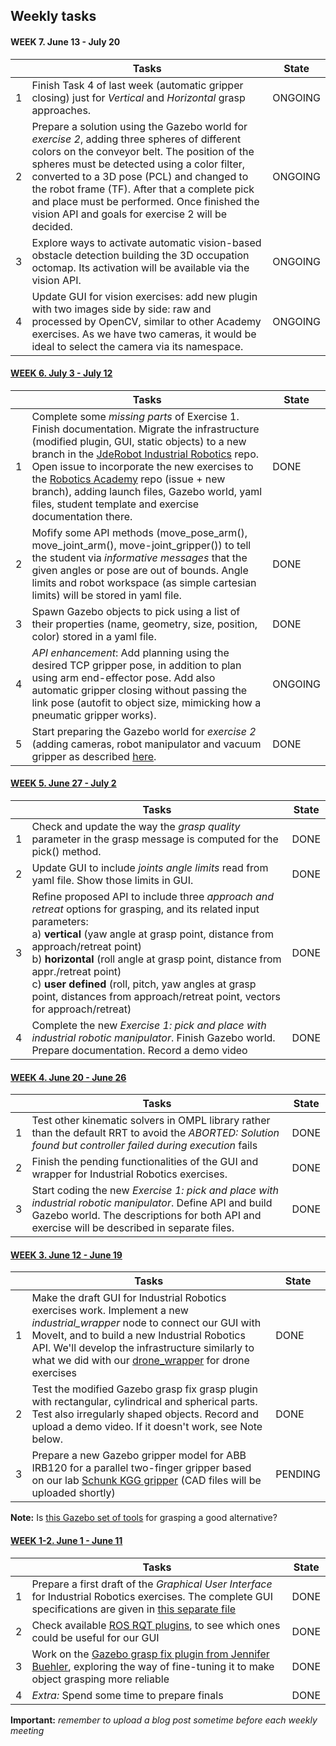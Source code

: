 ## Weekly tasks 

#### WEEK 7.  June 13 - July 20

|      | Tasks                                                        | State   |
| ---- | ------------------------------------------------------------ | ------- |
| 1    | Finish Task 4 of last week (automatic gripper closing) just for *Vertical* and *Horizontal* grasp approaches. | ONGOING |
| 2    | Prepare a solution using the Gazebo world for *exercise 2*, adding three spheres of different colors on the conveyor belt. The position of the spheres must be detected using a color filter, converted to a 3D pose (PCL) and changed to the robot frame (TF). After that a complete pick and place must be performed. Once finished the vision API and goals for exercise 2 will be decided. | ONGOING |
| 3    | Explore ways to activate automatic vision-based obstacle detection building the 3D occupation octomap. Its activation will be available via the vision API. | ONGOING |
| 4    | Update GUI for vision exercises: add new plugin with two images side by side: raw and processed by OpenCV, similar to other Academy exercises. As we have two cameras, it would be ideal to select the camera via its namespace. | ONGOING |

#### [WEEK 6.  July 3 - July 12](https://theroboticsclub.github.io/colab-gsoc2020-Yijia_Wu/2020-07-12-week5_6/)

|      | Tasks                                                        | State   |
| ---- | ------------------------------------------------------------ | ------- |
| 1    | Complete some *missing parts* of Exercise 1. Finish documentation. Migrate the infrastructure (modified plugin, GUI, static objects) to a new branch in the [JdeRobot Industrial Robotics](IndustrialRobotics) repo. Open issue to incorporate the new exercises to the [Robotics Academy](https://github.com/JdeRobot/RoboticsAcademy) repo (issue + new branch), adding launch files, Gazebo world, yaml files, student template and exercise documentation there. | DONE    |
| 2    | Mofify some API methods (move_pose_arm(), move_joint_arm(), move-joint_gripper()) to tell the student via *informative messages* that the given angles or pose are out of bounds.  Angle limits and robot workspace (as simple cartesian limits) will be stored in yaml file. | DONE    |
| 3    | Spawn Gazebo objects to pick using a list of their properties (name, geometry, size, position, color) stored in a yaml file. | DONE    |
| 4    | *API enhancement*: Add planning using the desired TCP gripper pose, in addition to plan using arm end-effector pose. Add also automatic gripper closing without passing the link pose (autofit to object size, mimicking how a pneumatic gripper works). | ONGOING |
| 5    | Start preparing the Gazebo world for *exercise 2* (adding cameras, robot manipulator and vacuum gripper as described [here](../exercises_description/Second_Exercise.md). | DONE    |

#### [WEEK 5.  June 27 - July 2](https://theroboticsclub.github.io/colab-gsoc2020-Yijia_Wu/2020-07-02-draft_of_document_of_first_exercise/)

|      | Tasks                                                        | State |
| ---- | ------------------------------------------------------------ | ----- |
| 1    | Check and update the way the *grasp quality* parameter in the grasp message is computed for the pick() method. | DONE  |
| 2    | Update GUI to include *joints angle limits* read from yaml file. Show  those limits in GUI. | DONE  |
| 3    | Refine proposed API to include three *approach and retreat* options for grasping, and its related input parameters: <br />a) **vertical** (yaw angle at grasp point, distance from approach/retreat point) <br/>b) **horizontal** (roll angle at grasp point, distance from appr./retreat point)<br />c) **user defined** (roll, pitch, yaw angles at grasp point, distances from approach/retreat point, vectors for approach/retreat) | DONE  |
| 4    | Complete the new *Exercise 1: pick and place with industrial robotic manipulator*. Finish Gazebo world. Prepare documentation. Record a demo video | DONE  |

#### [WEEK 4.  June 20 - June 26](https://theroboticsclub.github.io/colab-gsoc2020-Yijia_Wu/2020-06-25-week4/)

|      | Tasks                                                        | State |
| ---- | ------------------------------------------------------------ | ----- |
| 1    | Test other kinematic solvers in OMPL library rather than the default RRT to avoid the *ABORTED: Solution found but controller failed during execution* fails | DONE  |
| 2    | Finish the pending functionalities of the GUI and wrapper for Industrial Robotics exercises. | DONE  |
| 3    | Start coding the new *Exercise 1: pick and place with industrial robotic manipulator*. Define API and build Gazebo world. The descriptions for both API and exercise will be described in separate files. | DONE  |

#### [WEEK 3.  June 12 - June 19 ](https://theroboticsclub.github.io/colab-gsoc2020-Yijia_Wu/2020-06-18-week3/)

|      | Tasks                                                        | State   |
| ---- | ------------------------------------------------------------ | ------- |
| 1    | Make the draft GUI for Industrial Robotics exercises work. Implement a new *industrial_wrapper* node to connect our GUI with MoveIt, and to build a new Industrial Robotics API. We'll develop the infrastructure similarly to what we did with our [drone_wrapper](https://github.com/JdeRobot/drones) for drone exercises | DONE    |
| 2    | Test the modified Gazebo grasp fix grasp plugin with rectangular, cylindrical and spherical parts. Test also irregularly shaped objects. Record and upload a demo video. If it doesn't work, see Note below. | DONE    |
| 3    | Prepare a new Gazebo gripper model for ABB IRB120 for a parallel two-finger gripper based on our lab [Schunk KGG gripper](https://schunk.com/es_en/gripping-systems/series/kgg/) (CAD files will be uploaded shortly) | PENDING |

**Note:** Is [this Gazebo set of tools](https://github.com/jsbruglie/grasp)  for grasping a good alternative?

#### [WEEK 1-2.  June 1 - June 11](https://theroboticsclub.github.io/colab-gsoc2020-Yijia_Wu/2020-06-11-week1_2/)

|      | Tasks                                                        | State |
| ---- | ------------------------------------------------------------ | ----- |
| 1    | Prepare a first draft of the *Graphical User Interface* for Industrial Robotics exercises. The complete GUI specifications are given in [this separate file](../exercises_description/Exercises_GUI_description.md) | DONE  |
| 2    | Check available [ROS RQT plugins](http://wiki.ros.org/rqt/Plugins#Robot-interaction_tools_.28rqt_robot_plugins.29), to see which ones could be useful for our GUI | DONE  |
| 3    | Work on the [Gazebo grasp fix plugin from Jennifer Buehler](https://github.com/jenniferBuehler/gazebo-pkgs/wiki/The-Gazebo-grasp-fix-plugin), exploring the way of fine-tuning it to make object grasping more reliable | DONE  |
| 4    | *Extra:* Spend some time to prepare finals                   | DONE  |

**Important:** *remember to upload a blog post sometime before each weekly meeting*

